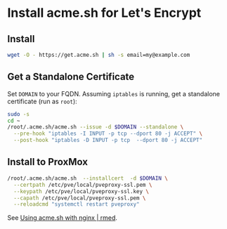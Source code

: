 # Install acme.sh for Let's Encrypt

## Install

```sh
wget -O - https://get.acme.sh | sh -s email=my@example.com
```

## Get a Standalone Certificate

Set `DOMAIN` to your FQDN.  Assuming `iptables` is running, get a standalone certificate (run as `root`):

```bash
sudo -s
cd ~
/root/.acme.sh/acme.sh --issue -d $DOMAIN --standalone \
  --pre-hook "iptables -I INPUT -p tcp --dport 80 -j ACCEPT" \
  --post-hook "iptables -D INPUT -p tcp  --dport 80 -j ACCEPT"
```

## Install to ProxMox

```bash
/root/.acme.sh/acme.sh  --installcert  -d $DOMAIN \
  --certpath /etc/pve/local/pveproxy-ssl.pem \
  --keypath /etc/pve/local/pveproxy-ssl.key \
  --capath /etc/pve/local/pveproxy-ssl.pem \
  --reloadcmd "systemctl restart pveproxy"
```

See [Using acme.sh with nginx | rmed](https://www.rmedgar.com/blog/using-acme-sh-with-nginx/).